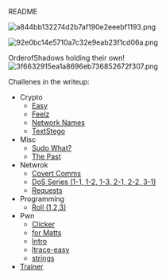 README

![a844bb132274d2b7af190e2eeebf1193.png](../../_resources/ff2193a0ef9742c8b2985bd267b99abf.png)

![92e0bc14e5710a7c32e9eab23f1cd06a.png](../../_resources/77846e07b7724becadd71d8aea3ac5d0.png)

OrderofShadows holding their own!
![3f6632915ea1a8696eb736852672f307.png](../../_resources/97286906be14475f9dce5d17c71ea5d2.png)

Challenes in the writeup:
- Crypto
	- [Easy](Crypto/Easy/)
	- [Feelz](Crypto/Feelz/)
	- [Network Names](Crypto/NetworkNames/)
	- [TextStego](Crypto/TextStego/)
- Misc
	- [Sudo What?](Misc/SudoWhat/)
	- [The Past](Misc/ThePast/)
- Netwrok
	- [Covert Comms](Netwrok/CovertComms/)
	- [DoS Series (1-1, 1-2, 1-3, 2-1, 2-2, 3-1)](Netwrok/DoS_Series/)
	- [Requests](Netwrok/Requests/)
- Programming
	- [Roll (1,2,3)](Programming/Rolls/)
- Pwn
	- [Clicker](Pwn/Clicker/)
	- [for Matts](Pwn/forMatts/)
	- [Intro](Pwn/Intro/)
	- [ltrace-easy](Pwn/ltrace-easy/)
	- [strings](Pwn/Strings/)
- [Trainer](Trainer/)
